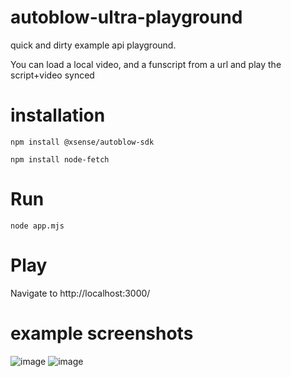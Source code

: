 # autoblow-ultra-playground

quick and dirty example api playground.

You can load a local video, and a funscript from a url and play the script+video synced

# installation
`npm install @xsense/autoblow-sdk`

`npm install node-fetch`

# Run
`node app.mjs`

# Play

Navigate to http://localhost:3000/


# example screenshots

![image](https://github.com/whatcom383/autoblow-ultra-playground/assets/157881292/db31722e-de06-4321-91b8-6ad0963fe65a)
![image](https://github.com/whatcom383/autoblow-ultra-playground/assets/157881292/34abe08b-b146-4231-b4d2-106aced5e00a)
